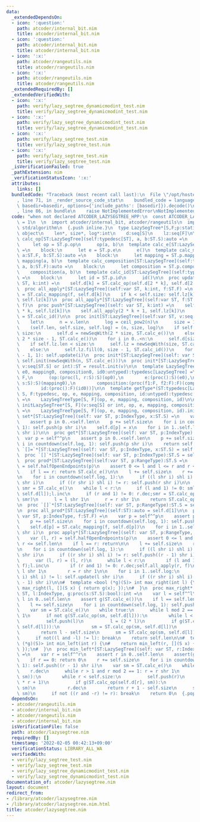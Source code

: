 ```yaml
---
data:
  _extendedDependsOn:
  - icon: ':question:'
    path: atcoder/internal_bit.nim
    title: atcoder/internal_bit.nim
  - icon: ':question:'
    path: atcoder/internal_bit.nim
    title: atcoder/internal_bit.nim
  - icon: ':x:'
    path: atcoder/rangeutils.nim
    title: atcoder/rangeutils.nim
  - icon: ':x:'
    path: atcoder/rangeutils.nim
    title: atcoder/rangeutils.nim
  _extendedRequiredBy: []
  _extendedVerifiedWith:
  - icon: ':x:'
    path: verify/lazy_segtree_dynamicmodint_test.nim
    title: verify/lazy_segtree_dynamicmodint_test.nim
  - icon: ':x:'
    path: verify/lazy_segtree_dynamicmodint_test.nim
    title: verify/lazy_segtree_dynamicmodint_test.nim
  - icon: ':x:'
    path: verify/lazy_segtree_test.nim
    title: verify/lazy_segtree_test.nim
  - icon: ':x:'
    path: verify/lazy_segtree_test.nim
    title: verify/lazy_segtree_test.nim
  _isVerificationFailed: true
  _pathExtension: nim
  _verificationStatusIcon: ':x:'
  attributes:
    links: []
  bundledCode: "Traceback (most recent call last):\n  File \"/opt/hostedtoolcache/Python/3.10.2/x64/lib/python3.10/site-packages/onlinejudge_verify/documentation/build.py\"\
    , line 71, in _render_source_code_stat\n    bundled_code = language.bundle(stat.path,\
    \ basedir=basedir, options={'include_paths': [basedir]}).decode()\n  File \"/opt/hostedtoolcache/Python/3.10.2/x64/lib/python3.10/site-packages/onlinejudge_verify/languages/nim.py\"\
    , line 86, in bundle\n    raise NotImplementedError\nNotImplementedError\n"
  code: "when not declared ATCODER_LAZYSEGTREE_HPP:\n  const ATCODER_LAZYSEGTREE_HPP*\
    \ = 1\n  \n  import atcoder/internal_bit, atcoder/rangeutils\n  import std/sequtils,\
    \ std/algorithm\n  {.push inline.}\n  type LazySegTree*[S,F;p:static[tuple]] =\
    \ object\n    len*, size*, log*:int\n    d:seq[S]\n    lz:seq[F]\n\n  template\
    \ calc_op[ST:LazySegTree](self:typedesc[ST], a, b:ST.S):auto =\n    block:\n \
    \     let op = ST.p.op\n      op(a, b)\n  template calc_e[ST:LazySegTree](self:typedesc[ST]):auto\
    \ =\n    block:\n      let e = ST.p.e\n      e()\n  template calc_mapping[ST:LazySegTree](self:typedesc[ST],\
    \ a:ST.F, b:ST.S):auto =\n    block:\n      let mapping = ST.p.mapping\n     \
    \ mapping(a, b)\n  template calc_composition[ST:LazySegTree](self:typedesc[ST],\
    \ a, b:ST.F):auto =\n    block:\n      let composition = ST.p.composition\n  \
    \    composition(a, b)\n  template calc_id[ST:LazySegTree](self:typedesc[ST]):auto\
    \ =\n    block:\n      let id = ST.p.id\n      id()\n\n  proc update[ST:LazySegTree](self:var\
    \ ST, k:int) =\n    self.d[k] = ST.calc_op(self.d[2 * k], self.d[2 * k + 1])\n\
    \  proc all_apply*[ST:LazySegTree](self:var ST, k:int, f:ST.F) =\n    self.d[k]\
    \ = ST.calc_mapping(f, self.d[k])\n    if k < self.size: self.lz[k] = ST.calc_composition(f,\
    \ self.lz[k])\n  proc all_apply*[ST:LazySegTree](self:var ST, f:ST.F) =\n    self.all_apply(1,\
    \ f)\n  proc push*[ST:LazySegTree](self: var ST, k:int) =\n    self.all_apply(2\
    \ * k, self.lz[k])\n    self.all_apply(2 * k + 1, self.lz[k])\n    self.lz[k]\
    \ = ST.calc_id()\n\n  proc init[ST:LazySegTree](self:var ST, v:seq[ST.S]) =\n\
    \    let\n      n = v.len\n      log = ceil_pow2(n)\n      size = 1 shl log\n\
    \    (self.len, self.size, self.log) = (n, size, log)\n    if self.d.len < 2 *\
    \ size:\n      self.d = newSeqWith(2 * size, ST.calc_e())\n    else:\n      self.d.fill(0,\
    \ 2 * size - 1, ST.calc_e())\n    for i in 0..<n:\n      self.d[size + i] = v[i]\n\
    \    if self.lz.len < size:\n      self.lz = newSeqWith(size, ST.calc_id())\n\
    \    else:\n      self.lz.fill(0, size - 1, ST.calc_id())\n    for i in countdown(size\
    \ - 1, 1): self.update(i)\n  proc init*[ST:LazySegTree](self: var ST, n:int) =\
    \ self.init(newSeqWith(n, ST.calc_e()))\n  proc init*[ST:LazySegTree](self: typedesc[ST],\
    \ v:seq[ST.S] or int):ST = result.init(v)\n\n  template LazySegTreeType[S, F](op0,\
    \ e0, mapping0, composition0, id0:untyped):typedesc[LazySegTree] =\n    LazySegTree[S,\
    \ F,\n      (op:(proc(l, r:S):S)(op0),\n        e:(proc():S)(e0),\n        mapping:(proc(f:F,\
    \ s:S):S)(mapping0),\n        composition:(proc(f1:F, f2:F):F)(composition0),\n\
    \        id:(proc():F)(id0))]\n\n  template getType*(ST:typedesc[LazySegTree],\
    \ S, F:typedesc, op, e, mapping, composition, id:untyped):typedesc[LazySegTree]\
    \ =\n    LazySegTreeType[S, F](op, e, mapping, composition, id)\n\n  template\
    \ initLazySegTree*[S, F](v:seq[S] or int, op, e, mapping, composition, id:untyped):auto\
    \ =\n    LazySegTreeType[S, F](op, e, mapping, composition, id).init(v)\n\n  proc\
    \ set*[ST:LazySegTree](self: var ST, p:IndexType, x:ST.S) =\n    var p = self^^p\n\
    \    assert p in 0..<self.len\n    p += self.size\n    for i in countdown(self.log,\
    \ 1): self.push(p shr i)\n    self.d[p] = x\n    for i in 1..self.log: self.update(p\
    \ shr i)\n\n  proc get*[ST:LazySegTree](self: var ST, p:IndexType):ST.S =\n  \
    \  var p = self^^p\n    assert p in 0..<self.len\n    p += self.size\n    for\
    \ i in countdown(self.log, 1): self.push(p shr i)\n    return self.d[p]\n\n  proc\
    \ `[]=`*[ST:LazySegTree](self: var ST, p:IndexType, x:ST.S) = self.set(p, x)\n\
    \  proc `[]`*[ST:LazySegTree](self: var ST, p:IndexType):ST.S = self.get(p)\n\n\
    \  proc prod*[ST:LazySegTree](self:var ST, p:RangeType):ST.S =\n    var (l, r)\
    \ = self.halfOpenEndpoints(p)\n    assert 0 <= l and l <= r and r <= self.len\n\
    \    if l == r: return ST.calc_e()\n\n    l += self.size\n    r += self.size\n\
    \n    for i in countdown(self.log, 1):\n      if ((l shr i) shl i) != l: self.push(l\
    \ shr i)\n      if ((r shr i) shl i) != r: self.push(r shr i)\n\n    var sml,\
    \ smr = ST.calc_e()\n    while l < r:\n      if (l and 1) != 0: sml = ST.calc_op(sml,\
    \ self.d[l]);l.inc\n      if (r and 1) != 0: r.dec;smr = ST.calc_op(self.d[r],\
    \ smr)\n      l = l shr 1\n      r = r shr 1\n    return ST.calc_op(sml, smr)\n\
    \n  proc `[]`*[ST:LazySegTree](self: var ST, p:RangeType):ST.S = self.prod(p)\n\
    \n  proc all_prod*[ST:LazySegTree](self:ST):auto = self.d[1]\n\n  proc apply*[ST:LazySegTree](self:\
    \ var ST, p:IndexType, f:ST.F) =\n    var p = self^^p\n    assert p in 0..<self.len\n\
    \    p += self.size\n    for i in countdown(self.log, 1): self.push(p shr i)\n\
    \    self.d[p] = ST.calc_mapping(f, self.d[p])\n    for i in 1..self.log: self.update(p\
    \ shr i)\n  proc apply*[ST:LazySegTree](self: var ST, p:RangeType, f:ST.F) =\n\
    \    var (l, r) = self.halfOpenEndpoints(p)\n    assert 0 <= l and l <= r and\
    \ r <= self.len\n    if l == r: return\n\n    l += self.size\n    r += self.size\n\
    \n    for i in countdown(self.log, 1):\n      if ((l shr i) shl i) != l: self.push(l\
    \ shr i)\n      if ((r shr i) shl i) != r: self.push((r - 1) shr i)\n\n    block:\n\
    \      var (l, r) = (l, r)\n      while l < r:\n        if (l and 1) != 0: self.all_apply(l,\
    \ f);l.inc\n        if (r and 1) != 0: r.dec;self.all_apply(r, f)\n        l =\
    \ l shr 1\n        r = r shr 1\n\n    for i in 1..self.log:\n      if ((l shr\
    \ i) shl i) != l: self.update(l shr i)\n      if ((r shr i) shl i) != r: self.update((r\
    \ - 1) shr i)\n\n#  template <bool (*g)(S)> int max_right(int l) {\n#    return\
    \ max_right(l, [](S x) { return g(x); });\n#  }\n  proc max_right*[ST:LazySegTree](self:var\
    \ ST, l:IndexType, g:proc(s:ST.S):bool):int =\n    var l = self^^l\n    assert\
    \ l in 0..self.len\n    assert g(ST.calc_e())\n    if l == self.len: return self.len\n\
    \    l += self.size\n    for i in countdown(self.log, 1): self.push(l shr i)\n\
    \    var sm = ST.calc_e()\n    while true:\n      while l mod 2 == 0: l = l shr\
    \ 1\n      if not g(ST.calc_op(sm, self.d[l])):\n        while l < self.size:\n\
    \          self.push(l)\n          l = (2 * l)\n          if g(ST.calc_op(sm,\
    \ self.d[l])):\n            sm = ST.calc_op(sm, self.d[l])\n            l.inc\n\
    \        return l - self.size\n      sm = ST.calc_op(sm, self.d[l])\n      l.inc\n\
    \      if not((l and -l) != l): break\n    return self.len\n\n#  template <bool\
    \ (*g)(S)> int min_left(int r) {\n#    return min_left(r, [](S x) { return g(x);\
    \ });\n#  }\n  proc min_left*[ST:LazySegTree](self: var ST, r:IndexType, g:proc(s:ST.S):bool):int\
    \ =\n    var r = self^^r\n    assert r in 0..self.len\n    assert(g(ST.calc_e()))\n\
    \    if r == 0: return 0\n    r += self.size\n    for i in countdown(self.log,\
    \ 1): self.push((r - 1) shr i)\n    var sm = ST.calc_e()\n    while true:\n  \
    \    r.dec\n      while r > 1 and r mod 2 == 1: r = r shr 1\n      if not g(ST.calc_op(self.d[r],\
    \ sm)):\n        while r < self.size:\n          self.push(r)\n          r = (2\
    \ * r + 1)\n          if g(ST.calc_op(self.d[r], sm)):\n            sm = ST.calc_op(self.d[r],\
    \ sm)\n            r.dec\n        return r + 1 - self.size\n      sm = ST.calc_op(self.d[r],\
    \ sm)\n      if not ((r and -r) != r): break\n    return 0\n  {.pop.}\n"
  dependsOn:
  - atcoder/rangeutils.nim
  - atcoder/internal_bit.nim
  - atcoder/rangeutils.nim
  - atcoder/internal_bit.nim
  isVerificationFile: false
  path: atcoder/lazysegtree.nim
  requiredBy: []
  timestamp: '2022-02-05 00:42:13+09:00'
  verificationStatus: LIBRARY_ALL_WA
  verifiedWith:
  - verify/lazy_segtree_test.nim
  - verify/lazy_segtree_test.nim
  - verify/lazy_segtree_dynamicmodint_test.nim
  - verify/lazy_segtree_dynamicmodint_test.nim
documentation_of: atcoder/lazysegtree.nim
layout: document
redirect_from:
- /library/atcoder/lazysegtree.nim
- /library/atcoder/lazysegtree.nim.html
title: atcoder/lazysegtree.nim
---
```

